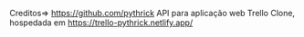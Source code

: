 Creditos=> https://github.com/pythrick
API para aplicação web Trello Clone, hospedada em https://trello-pythrick.netlify.app/